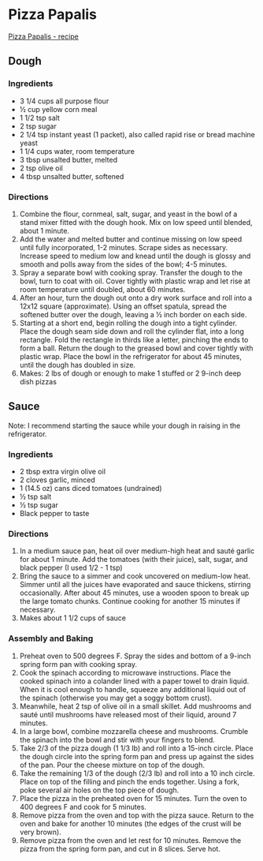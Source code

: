 # Pizza Papalis
[Pizza Papalis - recipe](http://www.amyscookingadventures.com/2011/03/chicago-style-stuffed-pizza-popeye.html)

## Dough
### Ingredients
* 3 1/4 cups all purpose flour
* ½ cup yellow corn meal
* 1 1/2 tsp salt
* 2 tsp sugar
* 2 1/4 tsp instant yeast (1 packet), also called rapid rise or bread machine yeast
* 1 1/4 cups water, room temperature
* 3 tbsp unsalted butter, melted
* 2 tsp olive oil
* 4 tbsp unsalted butter, softened

### Directions
1. Combine the flour, cornmeal, salt, sugar, and yeast in the bowl of a stand mixer fitted with the dough hook.  Mix on low speed until blended, about 1 minute.
2. Add the water and melted butter and continue missing on low speed until fully incorporated, 1-2 minutes.  Scrape sides as necessary.  Increase speed to medium low and knead until the dough is glossy and smooth and polls away from the sides of the bowl; 4-5 minutes.
3. Spray a separate bowl with cooking spray.  Transfer the dough to the bowl, turn to coat with oil.  Cover tightly with plastic wrap and let rise at room temperature until doubled, about 60 minutes.
4. After an hour, turn the dough out onto a dry work surface and roll into a 12x12 square (approximate).  Using an offset spatula, spread the softened butter over the dough, leaving a ½ inch border on each side.
5. Starting at a short end, begin rolling the dough into a tight cylinder.  Place the dough seam side down and roll the cylinder flat, into a long rectangle.  Fold the rectangle in thirds like a letter, pinching the ends to form a ball.  Return the dough to the greased bowl and cover tightly with plastic wrap.  Place the bowl in the refrigerator for about 45 minutes, until the dough has doubled in size.
6. Makes: 2 lbs of dough or enough to make 1 stuffed or 2 9-inch deep dish pizzas

## Sauce

Note: I recommend starting the sauce while your dough in raising in the refrigerator.

### Ingredients
* 2 tbsp extra virgin olive oil
* 2 cloves garlic, minced
* 1 (14.5 oz) cans diced tomatoes (undrained)
* ½ tsp salt
* ½ tsp sugar
* Black pepper to taste

### Directions
1. In a medium sauce pan, heat oil over medium-high heat and sauté garlic for about 1 minute.  Add the tomatoes (with their juice), salt, sugar, and black pepper (I used 1/2 - 1 tsp)
2. Bring the sauce to a simmer and cook uncovered on medium-low heat.  Simmer until all the juices have evaporated and sauce thickens, stirring occasionally.  After about 45 minutes, use a wooden spoon to break up the large tomato chunks.  Continue cooking for another 15 minutes if necessary.
3. Makes about 1 1/2 cups of sauce

### Assembly and Baking
1. Preheat oven to 500 degrees F.  Spray the sides and bottom of a 9-inch spring form pan with cooking spray.
2. Cook the spinach according to microwave instructions.  Place the cooked spinach into a colander lined with a paper towel to drain liquid.  When it is cool enough to handle, squeeze any additional liquid out of the spinach (otherwise you may get a soggy bottom crust).
3. Meanwhile, heat 2 tsp of olive oil in a small skillet.  Add mushrooms and sauté until mushrooms have released most of their liquid, around 7 minutes.
4. In a large bowl, combine mozzarella cheese and mushrooms.  Crumble the spinach into the bowl and stir with your fingers to blend.
5. Take 2/3 of the pizza dough (1 1/3 lb) and roll into a 15-inch circle.  Place the dough circle into the spring form pan and press up against the sides of the pan.  Pour the cheese mixture on top of the dough.
6. Take the remaining 1/3 of the dough (2/3 lb) and roll into a 10 inch circle.  Place on top of the filling and pinch the ends together.  Using a fork, poke several air holes on the top piece of dough.
7. Place the pizza in the preheated oven for 15 minutes.  Turn the oven to 400 degrees F and cook for 5 minutes.
8. Remove pizza from the oven and top with the pizza sauce.  Return to the oven and bake for another 10 minutes (the edges of the crust will be very brown).
9. Remove pizza from the oven and let rest for 10 minutes.  Remove the pizza from the spring form pan, and cut in 8 slices.  Serve hot.
